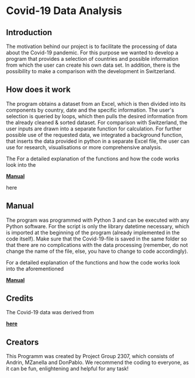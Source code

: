 # Covid-19 Data Analysis

## Introduction
The motivation behind our project is to facilitate the processing of data about the Covid-19 pandemic. For this purpose we wanted to develop a program that provides a selection of countries and possible information from which the user can create his own data set. In addition, there is the possibility to make a comparison with the development in Switzerland.

## How does it work
The program obtains a dataset from an Excel, which is then divided into its components by country, date and the specific information. The user's selection is queried by loops, which then pulls the desired information from the already cleaned & sorted dataset. For comparison with Switzerland, the user inputs are drawn into a separate function for calculation. For further possible use of the requested data, we integrated a background function, that inserts the data provided in python in a separate Excel file, the user can use for research, visualisations or more comprehensive analysis. 

The For a detailed explanation of the functions and how the code works look into the <p><a href="https://github.com/Shady43/HSGGroup2307/blob/557072500fe920e5900b1715eb15c6b92e0b6038/Manual%20and%20further%20information.docx">
  **Manual**
</a></p> here

## Manual 
The program was programmed with Python 3 and can be executed with any Python software. For the script is only the library datetime necessary, which is imported at the beginning of the program (already implemented in the code itself). Make sure that the Covid-19-file is saved in the same folder so that there are no complications with the data processing (remember, do not change the name of the file, else, you have to change to code accordingly). 

For a detailed explanation of the functions and how the code works look into the aforementioned <p><a href="https://github.com/Shady43/HSGGroup2307/blob/557072500fe920e5900b1715eb15c6b92e0b6038/Manual%20and%20further%20information.docx">
  **Manual**
</a></p>

## Credits
The Covid-19 data was derived from <p><a href="https://github.com/owid/covid-19-data/blob/master/public/data/README.md">
  **here**
</a></p> 

## Creators
This Programm was created by Project Group 2307, which consists of Andrin, MZanella and DonPablo. We recommend the coding to everyone, as it can be fun, enlightening and helpful for any task!
